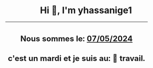 <h1 align='center'>Hi 👋, I'm yhassanige1</h1>
<div align='center'>

|<h2 align='center'>Nous sommes le: <u>07/05/2024</u></h2><h2 align='center'>c'est un mardi et je suis au: 🏢 travail.</h2>|
|---
</div>